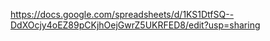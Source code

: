 https://docs.google.com/spreadsheets/d/1KS1DtfSQ--DdXOcjy4oEZ89pCKjhOejGwrZ5UKRFED8/edit?usp=sharing
